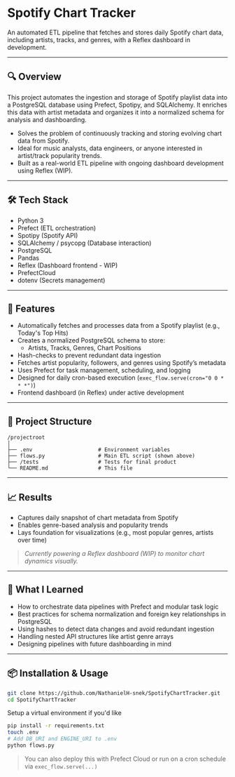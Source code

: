 # Spotify Chart Tracker

An automated ETL pipeline that fetches and stores daily Spotify chart data, including artists, tracks, and genres, with a Reflex dashboard in development.

---

## 🔍 Overview

This project automates the ingestion and storage of Spotify playlist data into a PostgreSQL database using Prefect, Spotipy, and SQLAlchemy. It enriches this data with artist metadata and organizes it into a normalized schema for analysis and dashboarding.

- Solves the problem of continuously tracking and storing evolving chart data from Spotify.
- Ideal for music analysts, data engineers, or anyone interested in artist/track popularity trends.
- Built as a real-world ETL pipeline with ongoing dashboard development using Reflex (WIP).

---

## 🛠️ Tech Stack

- Python 3
- Prefect (ETL orchestration)  
- Spotipy (Spotify API)  
- SQLAlchemy / psycopg (Database interaction)  
- PostgreSQL  
- Pandas  
- Reflex (Dashboard frontend - WIP)  
- PrefectCloud
- dotenv (Secrets management)  

---

## 🚀 Features

- Automatically fetches and processes data from a Spotify playlist (e.g., Today's Top Hits)  
- Creates a normalized PostgreSQL schema to store:
  - Artists, Tracks, Genres, Chart Positions  
- Hash-checks to prevent redundant data ingestion  
- Fetches artist popularity, followers, and genres using Spotify’s metadata  
- Uses Prefect for task management, scheduling, and logging  
- Designed for daily cron-based execution (`exec_flow.serve(cron="0 0 * * *")`)  
- Frontend dashboard (in Reflex) under active development  

---

## 📁 Project Structure

```
/projectroot
│
├── .env                     # Environment variables
├── flows.py                 # Main ETL script (shown above)
├── /tests                   # Tests for final product
└── README.md                # This file
```

---

## 📈 Results

- Captures daily snapshot of chart metadata from Spotify  
- Enables genre-based analysis and popularity trends  
- Lays foundation for visualizations (e.g., most popular genres, artists over time)

> _Currently powering a Reflex dashboard (WIP) to monitor chart dynamics visually._

---

## 🧠 What I Learned

- How to orchestrate data pipelines with Prefect and modular task logic  
- Best practices for schema normalization and foreign key relationships in PostgreSQL  
- Using hashes to detect data changes and avoid redundant ingestion  
- Handling nested API structures like artist genre arrays  
- Designing pipelines with future dashboarding in mind  

---

## 📦 Installation & Usage

```bash
git clone https://github.com/NathanielH-snek/SpotifyChartTracker.git
cd SpotifyChartTracker
```
Setup a virtual environment if you'd like
```bash
pip install -r requirements.txt
touch .env
# Add DB_URI and ENGINE_URI to .env
python flows.py
```

> You can also deploy this with Prefect Cloud or run on a cron schedule via `exec_flow.serve(...)`
